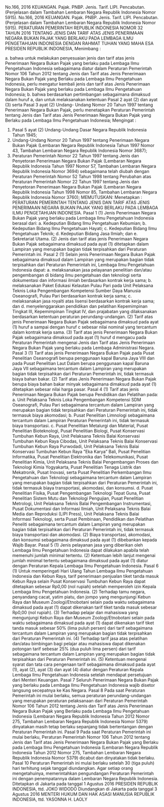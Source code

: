  No.166, 2016 KEUANGAN. Pajak. PNBP. Jenis. Tarif. LIPI. Pencabutan. (Penjelasan dalam Tambahan Lembaran Negara Republik Indonesia Nomor 5915). No.166, 2016 KEUANGAN. Pajak. PNBP. Jenis. Tarif. LIPI. Pencabutan. (Penjelasan dalam Tambahan Lembaran Negara Republik Indonesia Nomor 5915). PERATURAN PEMERINTAH REPUBLIK INDONESIA NOMOR 32 TAHUN 2016 TENTANG JENIS DAN TARIF ATAS JENIS PENERIMAAN NEGARA BUKAN PAJAK YANG BERLAKU PADA LEMBAGA ILMU PENGETAHUAN INDONESIA
DENGAN RAHMAT TUHAN YANG MAHA ESA PRESIDEN REPUBLIK INDONESIA,
Menimbang :

a. bahwa untuk melakukan penyesuaian jenis dan tarif atas jenis Penerimaan Negara Bukan Pajak yang berlaku pada Lembaga Ilmu Pengetahuan Indonesia sebagaimana diatur dalam Peraturan Pemerintah Nomor 106 Tahun 2012 tentang Jenis dan Tarif atas Jenis Penerimaan Negara Bukan Pajak yang Berlaku pada Lembaga Ilmu Pengetahuan Indonesia, perlu mengatur kembali jenis dan tarif atas Jenis Penerimaan Negara Bukan Pajak yang berlaku pada Lembaga Ilmu Pengetahuan Indonesia;
b. bahwa berdasarkan pertimbangan sebagaimana dimaksud dalam huruf a, dan untuk melaksanakan ketentuan Pasal 2 ayat (2) dan ayat (3) serta Pasal 3 ayat (2) Undang- Undang Nomor 20 Tahun 1997 tentang Penerimaan Negara Bukan Pajak, perlu menetapkan Peraturan Pemerintah tentang Jenis dan Tarif atas Jenis Penerimaan Negara Bukan Pajak yang Berlaku pada Lembaga Ilmu Pengetahuan Indonesia;
Mengingat :

1. Pasal 5 ayat (2) Undang-Undang Dasar Negara Republik Indonesia Tahun 1945;
2. Undang-Undang Nomor 20 Tahun 1997 tentang Penerimaan Negara Bukan Pajak (Lembaran Negara Republik Indonesia Tahun 1997 Nomor 43, Tambahan Lembaran Negara Republik Indonesia Nomor 3687);
3. Peraturan Pemerintah Nomor 22 Tahun 1997 tentang Jenis dan Penyetoran Penerimaan Negara Bukan Pajak (Lembaran Negara Republik Indonesia Tahun 1997 Nomor 57, Tambahan Lembaran Negara Republik Indonesia Nomor 3694) sebagaimana telah diubah dengan Peraturan Pemerintah Nomor 52 Tahun 1998 tentang Perubahan atas Peraturan Pemerintah Nomor 22 Tahun 1997 tentang Jenis dan Penyetoran Penerimaan Negara Bukan Pajak (Lembaran Negara Republik Indonesia Tahun 1998 Nomor 85, Tambahan Lembaran Negara Republik Indonesia Nomor 3760);
MEMUTUSKAN:
 Menetapkan : PERATURAN PEMERINTAH TENTANG JENIS DAN TARIF ATAS JENIS PENERIMAAN NEGARA BUKAN PAJAK YANG BERLAKU PADA LEMBAGA ILMU PENGETAHUAN INDONESIA.
Pasal 1
(1) Jenis Penerimaan Negara Bukan Pajak yang berlaku pada Lembaga Ilmu Pengetahuan Indonesia berasal dari:
a. Kedeputian Bidang Ilmu Pengetahuan Kebumian;
b. Kedeputian Bidang Ilmu Pengetahuan Hayati;
c. Kedeputian Bidang Ilmu Pengetahuan Teknik;
d. Kedeputian Bidang Jasa Ilmiah; dan
e. Sekretariat Utama.
(2) Jenis dan tarif atas jenis Penerimaan Negara Bukan Pajak sebagaimana dimaksud pada ayat (1) ditetapkan dalam Lampiran yang merupakan bagian tidak terpisahkan dari Peraturan Pemerintah ini.
Pasal 2
(1) Selain jenis Penerimaan Negara Bukan Pajak sebagaimana dimaksud dalam Lampiran yang merupakan bagian tidak terpisahkan dari Peraturan Pemerintah ini, Lembaga Ilmu Pengetahuan Indonesia dapat:
a. melaksanakan jasa pelayanan penelitian dan/atau pengembangan di bidang ilmu pengetahuan dan teknologi serta dokumentasi dan informasi ilmiah berdasarkan kontrak kerja sama;
b. melaksanakan Paket Edukasi Kelautan Pulau Pari pada Unit Pelaksana Teknis Loka Pengembangan Kompetensi Sumber Daya Manusia Oseanografi, Pulau Pari berdasarkan kontrak kerja sama;
c. melaksanakan jasa royalti atas lisensi berdasarkan kontrak kerja sama; dan
d. menyelenggarakan pendidikan dan pelatihan Kepemimpinan Tingkat III, Kepemimpinan Tingkat IV, dan prajabatan yang dilaksanakan berdasarkan ketentuan peraturan perundang-undangan.
(2) Tarif atas jenis Penerimaan Negara Bukan Pajak sebagaimana dimaksud pada ayat (1) huruf a sampai dengan huruf c sebesar nilai nominal yang tercantum dalam kontrak kerja sama.
(3) Tarif atas jenis Penerimaan Negara Bukan Pajak sebagaimana dimaksud pada ayat (1) huruf d mengacu pada Peraturan Pemerintah mengenai Jenis dan Tarif atas Jenis Penerimaan Negara Bukan Pajak yang berlaku pada Lembaga Administrasi Negara.
Pasal 3
(1) Tarif atas jenis Penerimaan Negara Bukan Pajak pada Pusat Penelitian Oseanografi berupa penggunaan kapal Baruna Jaya VIII dan pada Pusat Penelitian Laut Dalam berupa penggunaan kapal Baruna Jaya VII sebagaimana tercantum dalam Lampiran yang merupakan bagian tidak terpisahkan dari Peraturan Pemerintah ini, tidak termasuk biaya bahan bakar.
(2) Tarif atas Jenis Penerimaan Negara Bukan Pajak berupa biaya bahan bakar minyak sebagaimana dimaksud pada ayat (1) ditetapkan sebesar nilai harga pasar.
Pasal 4
(1) Tarif atas jenis Penerimaan Negara Bukan Pajak berupa Pendidikan dan Pelatihan pada:
a. Unit Pelaksana Teknis Loka Pengembangan Kompetensi SDM Oseanografi, Pulau Pari sebagaimana tercantum dalam Lampiran yang merupakan bagian tidak terpisahkan dari Peraturan Pemerintah ini, tidak termasuk biaya akomodasi;
b. Pusat Penelitian Limnologi sebagaimana tercantum dalam Lampiran Peraturan Pemerintah ini, tidak termasuk biaya transportasi.
c. Pusat Penelitian Metalurgi dan Material, Pusat Penelitian Bioteknologi, Pusat Penelitian Biologi, Pusat Konservasi Tumbuhan Kebun Raya, Unit Pelaksana Teknis Balai Konservasi Tumbuhan Kebun Raya Cibodas, Unit Pelaksana Teknis Balai Konservasi Tumbuhan Kebun Raya Purwodadi, Unit Pelaksana Teknis Balai Konservasi Tumbuhan Kebun Raya ”Eka Karya” Bali, Pusat Penelitian Informatika, Pusat Penelitian Elektronika dan Telekomunikasi, Pusat Penelitian Kimia, Unit Pelaksana Teknis Balai Pengembangan Proses dan Teknologi Kimia Yogyakarta, Pusat Penelitian Tenaga Listrik dan Mekatronik, Pusat Inovasi, serta Pusat Penelitian Perkembangan Ilmu Pengetahuan dan Teknologi sebagaimana tercantum dalam Lampiran yang merupakan bagian tidak terpisahkan dari Peraturan Pemerintah ini, tidak termasuk biaya transportasi, akomodasi, dan konsumsi.
d. Pusat Penelitian Fisika, Pusat Pengembangan Teknologi Tepat Guna, Pusat Penelitian Sistem Mutu dan Teknologi Pengujian, Pusat Penelitian Metrologi, Unit Pelaksana Teknis Balai Pengembangan Instrumentasi, Pusat Dokumentasi dan Informasi Ilmiah, Unit Pelaksana Teknis Balai Media dan Reproduksi (LIPI Press), Unit Pelaksana Teknis Balai Informasi Teknologi, serta Pusat Pembinaan, Pendidikan dan Pelatihan Peneliti sebagaimana tercantum dalam Lampiran yang merupakan bagian tidak terpisahkan dari Peraturan Pemerintah ini, tidak termasuk biaya transportasi dan akomodasi.
(2) Biaya transportasi, akomodasi, dan konsumsi sebagaimana dimaksud pada ayat (1) dibebankan kepada Wajib Bayar.
Pasal 5
(1) Jenis pelayanan jasa yang diberikan oleh Lembaga Ilmu Pengetahuan Indonesia dapat dilakukan apabila telah memenuhi jumlah minimal tertentu.
(2) Ketentuan lebih lanjut mengenai jumlah minimal tertentu sebagaimana dimaksud pada ayat (1) diatur dengan Peraturan Kepala Lembaga Ilmu Pengetahuan Indonesia.
Pasal 6
(1) Untuk memperingati Hari Ulang Tahun Lembaga Ilmu Pengetahuan Indonesia dan Kebun Raya, tarif penerimaan penjualan tiket tanda masuk Kebun Raya selain Pusat Konservasi Tumbuhan Kebun Raya dapat ditetapkan sebesar Rp0,00 (nol rupiah) setelah memperoleh izin Kepala Lembaga Ilmu Pengetahuan Indonesia.
(2) Terhadap tamu negara, penyandang cacat, yatim piatu, dan jompo yang mengunjungi Kebun Raya dan Museum Zoologi/Etnobotani selain pada waktu sebagaimana dimaksud pada ayat (1) dapat dikenakan tarif tiket tanda masuk sebesar Rp0,00 (nol rupiah).
(3) Terhadap pelajar dan mahasiswa yang mengunjungi Kebun Raya dan Museum Zoologi/Etnobotani selain pada waktu sebagaimana dimaksud pada ayat (1) dapat dikenakan tarif tiket tanda masuk sebesar 50% (lima puluh persen) dari tarif sebagaimana tercantum dalam Lampiran yang merupakan bagian tidak terpisahkan dari Peraturan Pemerintah ini.
(4) Terhadap tarif jasa atas pelatihan dan/atau bimbingan bagi pelajar atau mahasiswa dapat dikenakan potongan tarif sebesar 25% (dua puluh lima persen) dari tarif sebagaimana tercantum dalam Lampiran yang merupakan bagian tidak terpisahkan dari Peraturan Pemerintah ini.
(5) Ketentuan mengenai syarat dan tata cara pengenaan tarif sebagaimana dimaksud pada ayat (1), ayat (2), ayat (3) dan ayat (4) diatur dengan Peraturan Kepala Lembaga Ilmu Pengetahuan Indonesia setelah mendapat persetujuan dari Menteri Keuangan.
Pasal 7
Seluruh Penerimaan Negara Bukan Pajak yang berlaku pada Lembaga Ilmu Pengetahuan Indonesia wajib disetor langsung secepatnya ke Kas Negara.
Pasal 8
Pada saat Peraturan Pemerintah ini mulai berlaku, semua peraturan perundang-undangan yang merupakan peraturan pelaksanaan dari Peraturan Pemerintah Nomor 106 Tahun 2012 tentang Jenis dan Tarif atas Jenis Penerimaan Negara Bukan Pajak yang Berlaku pada Lembaga Ilmu Pengetahuan Indonesia (Lembaran Negara Republik Indonesia Tahun 2012 Nomor 275, Tambahan Lembaran Negara Republik Indonesia Nomor 5379) dinyatakan masih tetap berlaku sepanjang tidak bertentangan dengan Peraturan Pemerintah ini.
Pasal 9
Pada saat Peraturan Pemerintah ini mulai berlaku, Peraturan Pemerintah Nomor 106 Tahun 2012 tentang Jenis dan Tarif atas Jenis Penerimaan Negara Bukan Pajak yang Berlaku pada Lembaga Ilmu Pengetahuan Indonesia (Lembaran Negara Republik Indonesia Tahun 2012 Nomor 275, Tambahan Lembaran Negara Republik Indonesia Nomor 5379) dicabut dan dinyatakan tidak berlaku.
Pasal 10
Peraturan Pemerintah ini mulai berlaku setelah 30 (tiga puluh) hari terhitung sejak tanggal diundangkan.
Agar setiap orang mengetahuinya, memerintahkan pengundangan Peraturan Pemerintah ini dengan penempatannya dalam Lembaran Negara Republik Indonesia. Ditetapkan di Jakarta pada tanggal 1 Agustus 2016 PRESIDEN REPUBLIK INDONESIA, ttd. JOKO WIDODO Diundangkan di Jakarta pada tanggal 3 Agustus 2016 MENTERI HUKUM DAN HAK ASASI MANUSIA REPUBLIK INDONESIA, ttd. YASONNA H. LAOLY
